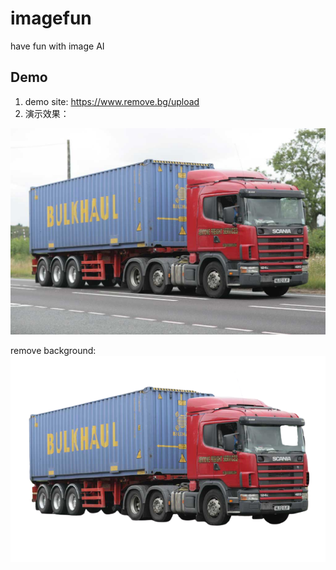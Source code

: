 # imagefun
have fun with image AI


## Demo

1. demo site: https://www.remove.bg/upload
2. 演示效果：

![car](./data/7.jpg)

remove background:
![car_gb](./data/7-removebg-preview.png)